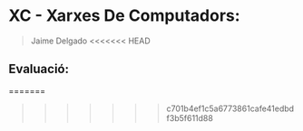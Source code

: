 # XC - Xarxes De Computadors:

> Jaime Delgado
<<<<<<< HEAD

## Evaluació:
=======
>>>>>>> c701b4ef1c5a6773861cafe41edbdf3b5f611d88
